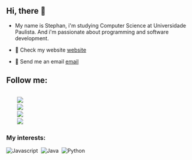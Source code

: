 ## Hi, there :wave:

- My name is Stephan, i'm studying Computer Science at Universidade Paulista. And i'm
passionate about programming and software development.

- :paperclip: Check my website [website](https://www.stephancharles.dev/)

- :email: Send me an email [email](vianastephan@gmail.com)

## Follow me:

<code>
    <a href="https://www.linkedin.com/in/stephan-charles/"><img src="https://icongr.am/fontawesome/linkedin-square.svg?size=30&color=currentColor"/></a>
    <a href="https://twitter.com/S_charles10"><img src="https://icongr.am/fontawesome/twitter-square.svg?size=30&color=currentColor"/></a>
    <a href="https://www.instagram.com/ostcharless/"><img src="https://icongr.am/fontawesome/instagram.svg?size=30&color=currentColor"/></a>
    <a href="https://www.facebook.com/stcharles02/"><img src="https://icongr.am/fontawesome/facebook-square.svg?size=30&color=currentColor"/></a>
</code>

### My interests:

![Javascript](https://img.shields.io/badge/JavaScript-F7DF1E?style=for-the-badge&logo=javascript&logoColor=black)&nbsp;
![Java](https://img.shields.io/badge/Java-ED8B00?style=for-the-badge&logo=java&logoColor=white)&nbsp;
![Python](https://img.shields.io/badge/Python-14354C?style=for-the-badge&logo=python&logoColor=white)&nbsp;

